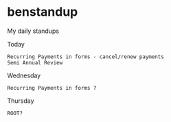 # benstandup
My daily standups

Today

    Recurring Payments in forms - cancel/renew payments
    Semi Annual Review
    
Wednesday

    Recurring Payments in forms ?
    
Thursday

    ROOT?
